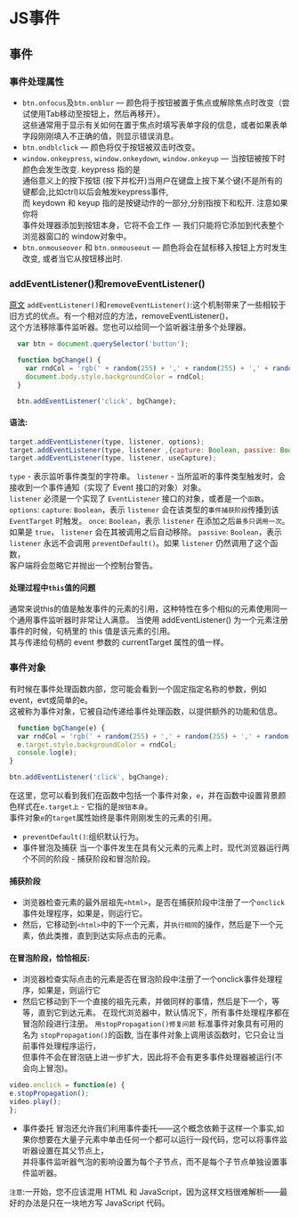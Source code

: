 # JS事件
## 事件
### 事件处理属性
* `btn.onfocus`及`btn.onblur` — 颜色将于按钮被置于焦点或解除焦点时改变（尝试使用Tab移动至按钮上，然后再移开）。<br>
  这些通常用于显示有关如何在置于焦点时填写表单字段的信息，或者如果表单字段刚刚填入不正确的值，则显示错误消息。
* `btn.ondblclick` — 颜色将仅于按钮被双击时改变。
* `window.onkeypress`, `window.onkeydown`, `window.onkeyup` — 当按钮被按下时颜色会发生改变. keypress 指的是<br>
  通俗意义上的按下按钮 (按下并松开)当用户在键盘上按下某个键(不是所有的键都会,比如ctrl)以后会触发keypress事件,<br>
  而 keydown 和 keyup 指的是按键动作的一部分,分别指按下和松开. 注意如果你将<br>
  事件处理器添加到按钮本身，它将不会工作 — 我们只能将它添加到代表整个浏览器窗口的 window对象中。
* `btn.onmouseover` 和 `btn.onmouseout` — 颜色将会在鼠标移入按钮上方时发生改变, 或者当它从按钮移出时.

### addEventListener()和removeEventListener()
  [原文](https://developer.mozilla.org/zh-CN/docs/Web/API/EventTarget/addEventListener)
  `addEventListener()`和`removeEventListener()`:这个机制带来了一些相较于旧方式的优点。有一个相对应的方法，removeEventListener()，<br>
  这个方法移除事件监听器。您也可以给同一个监听器注册多个处理器。
```javascript
  var btn = document.querySelector('button');

  function bgChange() {
    var rndCol = 'rgb(' + random(255) + ',' + random(255) + ',' + random(255) + ')';
    document.body.style.backgroundColor = rndCol;
  }   

  btn.addEventListener('click', bgChange);
```
#### 语法:
  ```javascript
  target.addEventListener(type, listener, options);
  target.addEventListener(type, listener ,{capture: Boolean, passive: Boolean, once: Boolean});
  target.addEventListener(type, listener, useCapture);
  ```
  `type` - 表示监听事件类型的字符串。
  `listener` - 当所监听的事件类型触发时，会接收到一个事件通知（实现了 Event 接口的对象）对象。<br>
  `listener` 必须是一个实现了 `EventListener` 接口的对象，或者是一个`函数`。
  `options`:
  `capture`:  `Boolean`，表示 `listener` 会在该类型的`事件捕获阶段`传播到该 `EventTarget` 时触发。
  `once`:  `Boolean`，表示 `listener` 在添加之后`最多只调用一次`。如果是 `true`， `listener` 会在其被调用之后自动移除。
  `passive`: `Boolean`，表示 `listener` 永远不会调用 `preventDefault()`。如果 `listener` 仍然调用了这个函数，<br>
  客户端将会忽略它并抛出一个控制台警告。
  
#### 处理过程中`this`值的问题
  通常来说this的值是触发事件的元素的引用，这种特性在多个相似的元素使用同一个通用事件监听器时非常让人满意。
  当使用 addEventListener() 为一个元素注册事件的时候，句柄里的 this 值是该元素的引用。<br>
  其与传递给句柄的 event 参数的 currentTarget 属性的值一样。
  
### 事件对象
  有时候在事件处理函数内部，您可能会看到一个固定指定名称的参数，例如event，evt或简单的e。<br>
  这被称为事件对象，它被自动传递给事件处理函数，以提供额外的功能和信息。
```javascript
  function bgChange(e) {
  var rndCol = 'rgb(' + random(255) + ',' + random(255) + ',' + random(255) + ')';
  e.target.style.backgroundColor = rndCol;
  console.log(e);
}  

btn.addEventListener('click', bgChange);
```
在这里，您可以看到我们在函数中包括一个事件对象，`e`，并在函数中设置背景颜色样式在`e.target上` - 它指的是`按钮本身`。<br>
事件对象` e `的`target`属性始终是事件刚刚发生的元素的引用。
  * `preventDefault()`:组织默认行为。
  * 事件冒泡及捕获
  当一个事件发生在具有父元素的元素上时，现代浏览器运行两个不同的阶段 - 捕获阶段和冒泡阶段。
#### 捕获阶段
  * 浏览器检查元素的最外层祖先`<html>`，是否在捕获阶段中注册了一个`onclick`事件处理程序，如果是，则运行它。
  * 然后，它移动到`<html>`中的下一个元素，并`执行相同`的操作，然后是下一个元素，依此类推，直到到达实际点击的元素。
#### 在冒泡阶段，恰恰相反:
  * 浏览器检查实际点击的元素是否在冒泡阶段中注册了一个onclick事件处理程序，如果是，则运行它
  * 然后它移动到下一个直接的祖先元素，并做同样的事情，然后是下一个，等等，直到它到达<html>元素。
  在现代浏览器中，默认情况下，所有事件处理程序都在冒泡阶段进行注册。
  `用stopPropagation()修复问题`
  标准事件对象具有可用的名为 `stopPropagation()`的函数, 当在事件对象上调用该函数时，它只会让当前事件处理程序运行，<br>
  但事件不会在冒泡链上进一步扩大，因此将不会有更多事件处理器被运行(不会向上冒泡)。
  ```javascript
  video.onclick = function(e) {
  e.stopPropagation();
  video.play();
  };
  ```
  * 事件委托
  冒泡还允许我们利用事件委托——这个概念依赖于这样一个事实,如果你想要在大量子元素中单击任何一个都可以运行一段代码，您可以将事件监听器设置在其父节点上，<br>
  并将事件监听器气泡的影响设置为每个子节点，而不是每个子节点单独设置事件监听器。
  

`注意`:一开始，您不应该混用 HTML 和 JavaScript，因为这样文档很难解析——最好的办法是只在一块地方写 JavaScript 代码。
